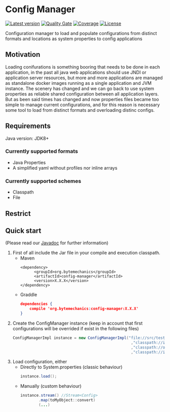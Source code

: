 # Config Manager
[![Latest version](https://maven-badges.herokuapp.com/maven-central/org.bytemechanics/config-manager/badge.svg)](https://maven-badges.herokuapp.com/maven-central/org.bytemechanics/config-manager/badge.svg)
[![Quality Gate](https://sonarcloud.io/api/project_badges/measure?project=org.bytemechanics%3Aconfig-manager&metric=alert_status)](https://sonarcloud.io/dashboard/index/org.bytemechanics%3Aconfig-manager)
[![Coverage](https://sonarcloud.io/api/project_badges/measure?project=org.bytemechanics%3Aconfig-manager&metric=coverage)](https://sonarcloud.io/dashboard/index/org.bytemechanics%3Aconfig-manager)
[![License](https://img.shields.io/badge/License-Apache%202.0-blue.svg)](https://opensource.org/licenses/Apache-2.0)

Configuration manager to load and populate configurations from distinct formats and locations as system properties to config applications 

## Motivation
Loading conifurations is something booring that needs to be done in each application, in the past all java web applications should use JNDI or application server resources, but more and more applications are managed as standalone docker images running as a single application and JVM instance. 
The scenery has changed and we can go back to use system properties as reliable shared configuration between all application layers. But as been said times has changed and now properties files became too simple to manage current configurations, and for this reason is necessary some tool to load from distinct formats and overloading distinc configs.

## Requirements
Java version: JDK8+

### Currently supported formats
* Java Properties
* A simplified yaml without profiles nor inline arrays

### Currently supported schemes
* Classpath
* File


## Restrict

## Quick start
(Please read our [Javadoc](https://config-manager.bytemechanics.org/javadoc/index.html) for further information)

1. First of all include the Jar file in your compile and execution classpath.
   * Maven
     ```Maven
     <dependency>
           <groupId>org.bytemechanics</groupId>
           <artifactId>config-manager</artifactId>
           <version>X.X.X</version>
     </dependency>
     ```
   * Graddle
     ```json
     dependencies {
         compile 'org.bytemechanics:config-manager:X.X.X'
     }
     ```
1. Create the ConfigManager instance (keep in account that first configurations will be overrided if exist in the following files)
   ```Java
   ConfigManagerImpl instance = new ConfigManagerImpl("file://src/test/resources/integral-test-1.yml"
                                                       ,"classpath://integral-test.yml"
                                                       ,"classpath://org/bytemechanics/config/manager/internal/integral-test-2.yaml"
                                                       ,"classpath://integral-test-3.properties");    
   ```
1. Load configuration, either
   * Directly to System.properties (classic behaviour) 
     ```Java
     instance.load();
     ```
   * Manually (custom behaviour) 
     ```Java
     instance.stream() //Stream<Config>
             .map(toMyObject::convert)
             (...)
     ```


